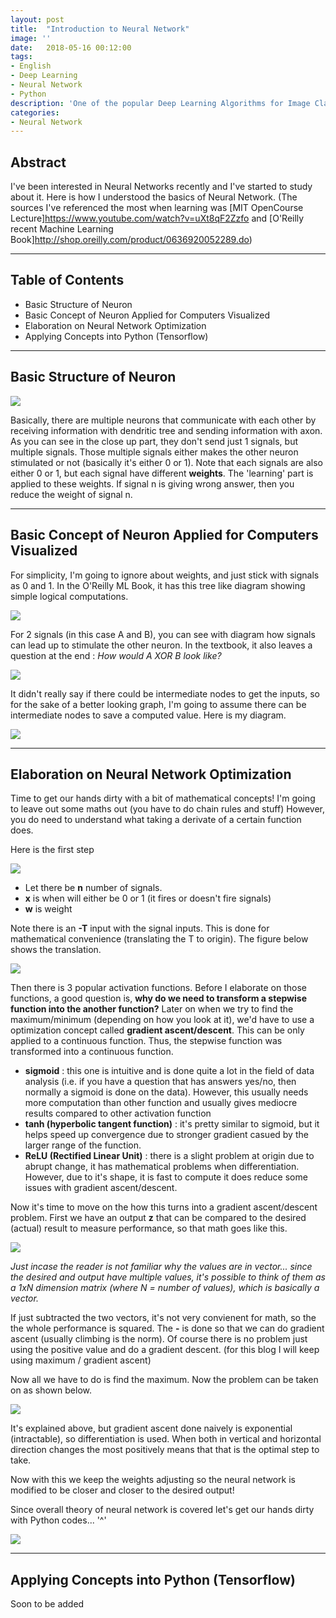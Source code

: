 ```yaml
---
layout: post
title:  "Introduction to Neural Network"
image: ''
date:   2018-05-16 00:12:00
tags:
- English
- Deep Learning
- Neural Network
- Python
description: 'One of the popular Deep Learning Algorithms for Image Classification'
categories:
- Neural Network
---
```


## Abstract

I've been interested in Neural Networks recently and I've started to study about it. Here is how I understood the basics of
Neural Network. (The sources I've referenced the most when learning was
[MIT OpenCourse Lecture]<https://www.youtube.com/watch?v=uXt8qF2Zzfo> and
[O'Reilly recent Machine Learning Book]<http://shop.oreilly.com/product/0636920052289.do>)

-----

## Table of Contents

* Basic Structure of Neuron
* Basic Concept of Neuron Applied for Computers Visualized
* Elaboration on Neural Network Optimization
* Applying Concepts into Python (Tensorflow)

-----

## Basic Structure of Neuron

<img src="../uploads/ml-textbook-NN-neuron.jpg">

Basically, there are multiple neurons that communicate with each other by receiving information with dendritic tree and sending
information with axon. As you can see in the close up part, they don't send just 1 signals, but multiple signals. Those multiple
signals either makes the other neuron stimulated or not (basically it's either 0 or 1). Note that each signals are also either
0 or 1, but each signal have different **weights**. The 'learning' part is applied to these weights. If signal n is giving wrong answer, then you reduce the weight of signal n.

-----

## Basic Concept of Neuron Applied for Computers Visualized

For simplicity, I'm going to ignore about weights, and just stick with signals as 0 and 1. In the O'Reilly ML Book, it has this
tree like diagram showing simple logical computations.

<img src="../uploads/ml-textbook-NN-logical-comp.jpg">

For 2 signals (in this case A and B), you can see with diagram how signals can lead up to stimulate the other neuron. In the
textbook, it also leaves a question at the end : *How would A XOR B look like?*

<img src="../uploads/challenge-accepted.jpg">

It didn't really say if there could be intermediate nodes to get the inputs, so for the sake of a better looking graph,
I'm going to assume there can be intermediate nodes to save a computed value. Here is my diagram.

<img src="../uploads/ml-textbook-NN-q2.jpg">

------

## Elaboration on Neural Network Optimization

Time to get our hands dirty with a bit of mathematical concepts! I'm going to leave out some maths out (you have to do
chain rules and stuff) However, you do need to understand what taking a derivate of a certain function does.

Here is the first step

<img src="../uploads/ml-textbook-NN-convert.jpg">

* Let there be **n** number of signals.
* **x** is when will either be 0 or 1 (it fires or doesn't fire signals)
* **w** is weight

Note there is an **-T** input with the signal inputs. This is done for mathematical convenience (translating the T to origin).
The figure below shows the translation.

<img src="../uploads/ml-textbook-NN-translation.jpg">

Then there is 3 popular activation functions. Before I elaborate on those functions, a good question is, **why do we need to transform a stepwise function into the another function?** Later on when we try to find the maximum/minimum (depending on how you look at it), we'd have to use a optimization concept called **gradient ascent/descent**. This can be only applied to a continuous function. Thus, the stepwise function was transformed into a continuous function.

* **sigmoid** : this one is intuitive and is done quite a lot in the field of data analysis (i.e. if you have a question that has answers yes/no, then normally a sigmoid is done on the data). However, this usually needs more computation than other function and usually gives mediocre results compared to other activation function
* **tanh (hyperbolic tangent function)** : it's pretty similar to sigmoid, but it helps speed up convergence due to stronger gradient casued by the larger range of the function.
* **ReLU (Rectified Linear Unit)** : there is a slight problem at origin due to abrupt change, it has mathematical problems when differentiation. However, due to it's shape, it is fast to compute it does reduce some issues with gradient ascent/descent.

Now it's time to move on the how this turns into a gradient ascent/descent problem. First we have an output **z** that can be compared to the desired (actual) result to measure performance, so that math goes like this.

<img src="../uploads/ml-textbook-NN-transform-minmax.jpg">

*Just incase the reader is not familiar why the values are in vector... since the desired and output have multiple values, it's possible to think of them as a 1xN dimension matrix (where N = number of values), which is basically a vector.*

If just subtracted the two vectors, it's not very convienent for math, so the the whole performance is squared. The **-** is done so that we can do gradient ascent (usually climbing is the norm). Of course there is no problem just using the positive value and do a gradient descent. (for this blog I will keep using maximum / gradient ascent)

Now all we have to do is find the maximum. Now the problem can be taken on as shown below.

<img src="../uploads/ml-textbook-NN-transform-gradient-ascent.jpg">

It's explained above, but gradient ascent done naively is exponential (intractable), so differentiation is used. When both in vertical and horizontal direction changes the most positively means that that is the optimal step to take.

Now with this we keep the weights adjusting so the neural network is modified to be closer and closer to the desired output!

Since overall theory of neural network is covered let's get our hands dirty with Python codes... '^'

<img src="../uploads/coding.gif">

------

## Applying Concepts into Python (Tensorflow)

Soon to be added
